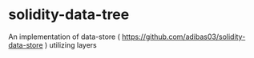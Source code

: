# solidity-data-tree
An implementation of data-store ( https://github.com/adibas03/solidity-data-store ) utilizing layers
